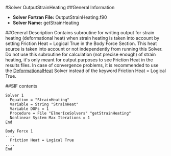 #Solver OutputStrainHeating
##General Information
- **Solver Fortran File:** OutputStrainHeating.f90
- **Solver Name:** getStrainHeating

##General Description
Contains subroutine for writing output for strain heating (deformational heat) when strain heating is taken into account by setting Friction Heat = Logical True in the Body Force Section. This heat source is taken into account or not independently from running this Solver.
Do not use this subroutine for calculation (not precise enough) of strain heating, it's only meant for output purposes to see Friction Heat in the results files.
In case of convergence problems, it is recommended to use the [DeformationalHeat](./DeformationalHeat.md) Solver instead of the keyword Friction Heat = Logical True.

##SIF contents
```
Solver 1
  Equation = "StrainHeating"
  Variable = String "StrainHeat"
  Variable DOFs = 1
  Procedure = File "ElmerIceSolvers" "getStrainHeating"
  Nonlinear System Max Iterations = 1
End

Body Force 1
....
  Friction Heat = Logical True
....
End
```
